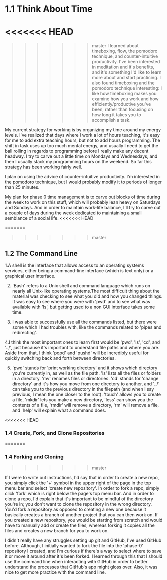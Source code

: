 # 1.1 Think About Time
<<<<<<< HEAD
=======

>>>>>>> master
I learned about timeboxing, flow, the pomodoro technique, and counter-intuitive productivity. I've been interested in meditation and it's benefits, and it's something I'd like to learn more about and start practicing. I also found timeboxing and the pomodoro technique interesting: I like how timeboxing makes you examine how you work and how efficiently/productive you've been, rather than focusing on how long it takes you to accomplish a task.

My current strategy for working is by organizing my time around my energy levels. I've realized that days where I work a lot of hours teaching, it's easy for me to add extra teaching hours, but not to add hours programming. The shift in task uses up too much mental energy, and usually I need to get the ball rolling in regards to programming before I really make any decent headway. I try to carve out a little time on Mondays and Wednesdays, and then I usually stack my programming hours on the weekend. So far this strategy has been working fairly well.

I plan on using the advice of counter-intuitive productivity. I'm interested in the pomodoro technique, but I would probably modify it to periods of longer than 25 minutes.

My plan for phase 0 time management is to carve out blocks of time during the week to work on this stuff, which will probably lean heavy on Saturdays and Sundays. And in order to maintain work-life balance, I'll try to carve out a couple of days during the week dedicated to maintaining a small semblance of a social life.
<<<<<<< HEAD

=======
>>>>>>> master
## 1.2 The Command Line

1.A shell is the interface that allows access to an operating systems services, either being a command-line interface (which is text only) or a graphical user interface.

2. 'Bash' refers to a Unix shell and command language which runs on nearly all Unix-like operating systems.The most difficult thing about the material was checking to see what you did and how you changed things. It was easy to see where you were with 'pwd' and to see what was available with 'ls', but getting used to a non GUI interface takes some time.

3. I was able to successfully use all the commands listed, but there were some which I had troubles with, like the commands related to 'pipes and redirecting'.

4.I think the most important ones to learn first would be 'pwd', 'ls', 'cd', and '../', just because it's important to understand file paths and where you are. Aside from that, I think 'popd' and 'pushd' will be incredibly useful for quickly switching back and forth between directories.

5. 'pwd' stands for 'print working directory' and it shows which directory you're currently in, as well as the file path. 'ls' lists all the files or folders in a directory. 'mv' renames files or directories. 'cd' stands for 'change directory' and it's how you move from one directory to another, and '../' can take you to the previous directory in the filepath (and when I say previous, I mean the one closer to the root). 'touch' allows you to create a file, 'mkdir' lets you make a new directory, 'less' can show you the contents of a file, 'rmdir' will remove a directory, 'rm' will remove a file, and 'help' will explain what a command does.

<<<<<<< HEAD
### 1.4 Create, Fork, and Clone Repositories
=======
### 1.4 Forking and Cloning
>>>>>>> master

If I were to write out instructions, I'd say that in order to create a new repo, you simply click the '+' symbol in the upper right of the page in the top menu bar and select 'create new repository'. In order to fork a repo, simply click 'fork' which is right below the page's top menu bar. And in order to clone a repo, I'd explain that it's important to be mindful of the directory you're in; you don't want to clone the repository in the wrong directory. You'd fork a repository as opposed to creating a new one because it basically creates a branch of another project that you can then work on. If you created a new repository, you would be starting from scratch and would have to manually add or create the files, whereas forking it copies all the files and creates a new branch for you to work on.



I didn't really have any struggles setting up git and GitHub, I've used GitHub before. Although, I initially wanted to fork the file into the 'phase-0' repository I created, and I'm curious if there's a way to select where to save it or move it around after it's been forked. I learned through this that I should use the command line when interacting with GitHub in order to better understand the processes that GitHub's app might gloss over. Also, it was nice to get more practice with the command line.